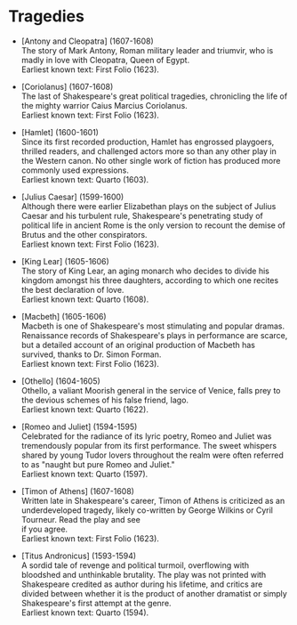 <!-- ======================================================================
--- Search engine
title:          Tragedies
keywords:       tragedies
description:    Tragedies of William Shakespeare.
--- Menu system
order:          0
text:           Index
hidden:         false
umbel:          false
--- Page properties
id:             
document:       
layout:         
---$-segment:
======================================================================= -->

# Tragedies

* [Antony and Cleopatra] (1607-1608)  
  The story of Mark Antony, Roman military leader and triumvir, who is madly
  in love with Cleopatra, Queen of Egypt.  
  Earliest known text: First Folio (1623).

* [Coriolanus] (1607-1608)  
  The last of Shakespeare's great political tragedies, chronicling the life of
  the mighty warrior Caius Marcius Coriolanus.  
  Earliest known text: First Folio (1623).

* [Hamlet] (1600-1601)  
  Since its first recorded production, Hamlet has engrossed playgoers, thrilled
  readers, and challenged actors more so than any other play in the Western canon.
  No other single work of fiction has produced more commonly used expressions.  
  Earliest known text: Quarto (1603).

* [Julius Caesar] (1599-1600)  
  Although there were earlier Elizabethan plays on the subject of Julius Caesar and
  his turbulent rule, Shakespeare's penetrating study of political life in ancient
  Rome is the only version to recount the demise of Brutus and the other conspirators.  
  Earliest known text: First Folio (1623).

* [King Lear] (1605-1606)  
  The story of King Lear, an aging monarch who decides to divide his kingdom amongst
  his three daughters, according to which one recites the best declaration of love.  
  Earliest known text: Quarto (1608).

* [Macbeth] (1605-1606)  
  Macbeth is one of Shakespeare's most stimulating and popular dramas. Renaissance
  records of Shakespeare's plays in performance are scarce, but a detailed account
  of an original production of Macbeth has survived, thanks to Dr. Simon Forman.  
  Earliest known text: First Folio (1623). 

* [Othello] (1604-1605)  
  Othello, a valiant Moorish general in the service of Venice, falls prey to the
  devious schemes of his false friend, Iago.  
  Earliest known text: Quarto (1622).

* [Romeo and Juliet] (1594-1595)  
  Celebrated for the radiance of its lyric poetry, Romeo and Juliet was tremendously
  popular from its first performance. The sweet whispers shared by young Tudor lovers
  throughout the realm were often referred to as "naught but pure Romeo and Juliet."  
  Earliest known text: Quarto (1597).

* [Timon of Athens] (1607-1608)  
  Written late in Shakespeare's career, Timon of Athens is criticized as an underdeveloped
  tragedy, likely co-written by George Wilkins or Cyril Tourneur. Read the play and see  
  if you agree.  
  Earliest known text: First Folio (1623).

* [Titus Andronicus] (1593-1594)  
  A sordid tale of revenge and political turmoil, overflowing with bloodshed and
  unthinkable brutality. The play was not printed with Shakespeare credited as author
  during his lifetime, and critics are divided between whether it is the product of
  another dramatist or simply Shakespeare's first attempt at the genre.  
  Earliest known text: Quarto (1594).

